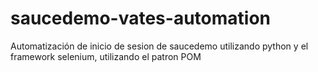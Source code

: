 # saucedemo-vates-automation
Automatización de inicio de sesion de saucedemo utilizando python y el framework selenium, utilizando el patron POM



